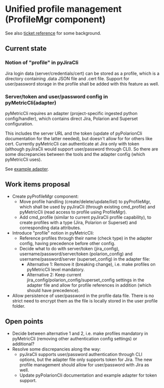 # Unified profile management (ProfileMgr component)

See also [ticket reference](https://github.com/NewTec-GmbH/pyMetricCli/issues/16) for some background.

## Current state

### Notion of "profile" in pyJiraCli

Jira login data (server/credentials/cert) can be stored as a profile, which is a directory containing .data JSON file and .cert file.
Support for user/password storage in the profile shall be added with this feature as well.

### Server/token and user/password config in pyMetricCli(adapter)

pyMetricCli requires an adapter (project-specific ingested python config/handler), which contains direct Jira, Polarion and Superset configuration.

This includes the server URL and the token (update of pyPolarionCli documentation for the latter needed), but doesn't allow for for others like cert.
Currently pyMetricCli can authenticate at Jira only with token (although pyJiraCli would support user/password through CLI).
So there are some discrepancies between the tools and the adapter config (which pyMetricCli uses).

See [example adapter](https://github.com/NewTec-GmbH/pyMetricCli/blob/30be6a2e8777e0c7bf99063efef30ef4097a488c/examples/adapter/adapter.py).

## Work items proposal

* Create pyProfileMgr component:
  * Move profile handling (create/delete/update/list) to pyProfileMgr, which shall be used by pyJiraCli (through existing cmd_profile) and pyMetricCli (read access to profile using ProfileMgr).
  * Add cmd_profile (similar to current pyJiraCli profile capability), to create profiles with a type (Jira, Polarion or Superset) and corresponding data attributes.
* Introduce "profile" notion in pyMetricCli:
  * Reference profiles through their name (check type) in the adapter config, having precedence before other config.
  * Decide what to do with server/token (jira_config), username/password/server/token (polarion_config) and username/password/server (superset_config) in the adapter file:
    * Alternative 1: Remove it (breaking change), i.e. make profiles on pyMetricCli level mandatory.
    * Alternative 2: Keep current jira_config/polarion_config/superset_config settings in the adapter file and allow for profile references in addition (which should have precedence).
* Allow persistence of user/password in the profile data file. There is no strict need to encrypt them as the file is locally stored in the user profile folder.

## Open points

* Decide between alternative 1 and 2, i.e. make profiles mandatory in pyMetricCli (removing other authentication config settings) or additional?
* Resolve some discrepancies along the way:
  * pyJiraCli supports user/password authentication through CLI options, but the adapter file only supports token for Jira. The new profile management should allow for user/password with Jira as well.
  * Update pyPolarionCli documentation and example adapter for token support.
